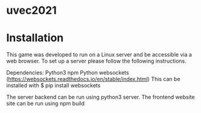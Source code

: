 # uvec2021

# Installation

This game was developed to run on a Linux server and be accessible via a web browser. To set up a server please follow the following instructions. 

Dependencies: 
Python3 
npm
Python websockets (https://websockets.readthedocs.io/en/stable/index.html) This can be installed with $ pip install websockets

The server backend can be run using python3 server. 
The frontend website site can be run using npm build 
